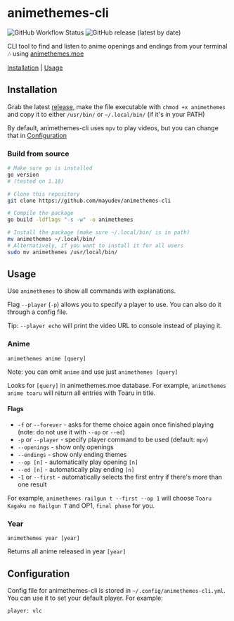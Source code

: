 # animethemes-cli

![GitHub Workflow Status](https://img.shields.io/github/workflow/status/mayudev/animethemes-cli/Go?style=flat-square)
![GitHub release (latest by date)](https://img.shields.io/github/v/release/mayudev/animethemes-cli?style=flat-square)

CLI tool to find and listen to anime openings and endings from your terminal :notes: using [animethemes.moe](https://animethemes.moe/)

[Installation](#installation) | [Usage](#usage)

## Installation

Grab the latest [release](https://github.com/mayudev/animethemes-cli/releases/latest), make the file executable with `chmod +x animethemes` and copy it to either `/usr/bin/` or `~/.local/bin/` (if it's in your PATH)

By default, animethemes-cli uses `mpv` to play videos, but you can change that in [Configuration](#configuration)

### Build from source
```sh
# Make sure go is installed
go version
# (tested on 1.18)

# Clone this repository
git clone https://github.com/mayudev/animethemes-cli

# Compile the package
go build -ldflags "-s -w" -o animethemes

# Install the package (make sure ~/.local/bin/ is in path)
mv animethemes ~/.local/bin/
# Alternatively, if you want to install it for all users
sudo mv animethemes /usr/local/bin/
```

## Usage

Use `animethemes` to show all commands with explanations.

Flag `--player` (`-p`) allows you to specify a player to use. You can also do it through a config file.

Tip: `--player echo` will print the video URL to console instead of playing it.

### Anime

```
animethemes anime [query]
```

Note: you can omit `anime` and use just `animethemes [query]`

Looks for `[query]` in animethemes.moe database. For example, `animethemes anime toaru` will return all entries with Toaru in title.

#### Flags

- `-f` or `--forever` - asks for theme choice again once finished playing (note: do not use it with `--op` or `--ed`)
- `-p` or `--player` - specify player command to be used (default: `mpv`)
- `--openings` - show only openings
- `--endings` - show only ending themes
- `--op [n]` - automatically play opening `[n]`
- `--ed [n]` - automatically play ending `[n]`
- `-1` or `--first` - automatically selects the first entry if there's more than one result

For example, `animethemes railgun t --first --op 1` will choose `Toaru Kagaku no Railgun T` and OP1, `final phase` for you.

### Year

```
animethemes year [year]
```

Returns all anime released in year `[year]`

## Configuration

Config file for animethemes-cli is stored in `~/.config/animethemes-cli.yml`. You can use it to set your default player. For example:

```
player: vlc
```
